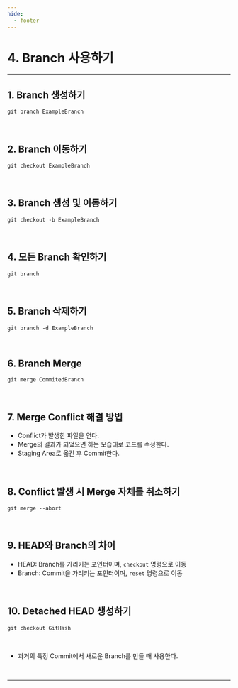 ```yaml
---
hide:
  - footer
---
```


# 4. Branch 사용하기

---

## 1. Branch 생성하기

```shell
git branch ExampleBranch
```

<br/>

## 2. Branch 이동하기

```shell
git checkout ExampleBranch
```

<br/>

## 3. Branch 생성 및 이동하기

```shell
git checkout -b ExampleBranch
```

<br/>

## 4. 모든 Branch 확인하기

```shell
git branch
```

<br/>

## 5. Branch 삭제하기

```shell
git branch -d ExampleBranch
```

<br/>

## 6. Branch Merge

```shell
git merge CommitedBranch
```

<br/>

## 7. Merge Conflict 해결 방법

- Conflict가 발생한 파일을 연다.
- Merge의 결과가 되었으면 하는 모습대로 코드를 수정한다.
- Staging Area로 옮긴 후 Commit한다.

<br/>

## 8. Conflict 발생 시 Merge 자체를 취소하기

```shell
git merge --abort
```

<br/>

## 9. HEAD와 Branch의 차이

- HEAD: Branch를 가리키는 포인터이며, `checkout` 명령으로 이동
- Branch: Commit을 가리키는 포인터이며, `reset` 명령으로 이동

<br/>

## 10. Detached HEAD 생성하기

```shell
git checkout GitHash
```

<br/>

- 과거의 특정 Commit에서 새로운 Branch를 만들 때 사용한다.

<br/>

---
